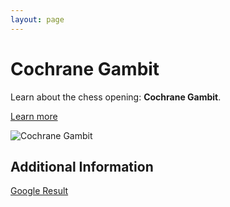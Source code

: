 ```yaml
---
layout: page
---
```

# Cochrane Gambit

Learn about the chess opening: **Cochrane Gambit**.

[Learn more](https://www.thechesswebsite.com/cochrane-gambit/)

![Cochrane Gambit](https://www.thechesswebsite.com/wp-content/uploads/2013/05/cochrane-gambit-featured1.jpg)

## Additional Information

[Google Result](https://www.chess.com/article/view/the-cochrane-gambit)
